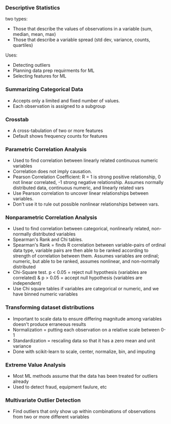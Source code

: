 ### Descriptive Statistics
two types:
- Those that describe the values of observations in a variable (sum, median, mean, max)
- Those that describe a variable spread (std dev, variance, counts, quartiles)

Uses:
- Detecting outliers
- Planning data prep requirments for ML
- Selecting features for ML

### Summarizing Categorical Data
- Accepts only a limited and fixed number of values. 
- Each observation is assigned to a subgroup

### Crosstab
- A cross-tabulation of two or more features
- Default shows frequency counts for features


### Parametric Correlation Analysis
- Used to find correlation between linearly related continuous numeric variables
- Correlation does not imply causation. 
- Pearson Correlation Coefficient: R = 1 is strong positive relationship, 0 not linear correlated, -1 strong negative relationship. Assumes normally distributed data, continuous numeric, and linearly related vars
- Use Pearson correlation to uncover linear relationships between variables. 
- Don't use it to rule out possible nonlinear relationships between vars. 

### Nonparametric Correlation Analysis
- Used to find correlation between categorical, nonlinearly related, non-normally distributed variables
- Spearman's Rank and Chi tables. 
- Spearman's Rank = finds R correlation between variable-pairs of ordinal data type, variable pairs are then able to be ranked according to strength of correlation between them. Assumes variables are ordinal; numeric, but able to be ranked, assumes nonlinear, and non-normally distributed
- Chi-Square test. p < 0.05 = reject null hypothesis (variables are correlated) & p > 0.05 = accept null hypothesis (variables are independent)
- Use Chi square tables if variables are categorical or numeric, and we have binned numeric variables


### Transforming dataset distributions
- Important to scale data to ensure differing magnitude among variables doesn't produce erraneous results
- Normalization = putting each observation on a relative scale between 0-1
- Standardization = rescaling data so that it has a zero mean and unit variance
- Done with scikit-learn to scale, center, normalize, bin, and imputing


### Extreme Value Analysis

- Most ML methods assume that the data has been treated for outliers already
- Used to detect fraud, equipment faulure, etc


### Multivariate Outlier Detection
- Find outliers that only show up within combinations of observations from two or more different variables
